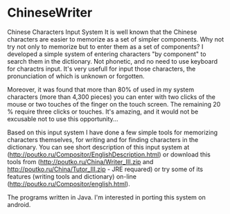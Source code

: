 # ChineseWriter
Chinese Characters Input System
It is well known that the Chinese characters are easier to memorize as a set of simpler components. Why not try not only to memorize but to enter them as a set of components? I developed a simple system of entering characters "by component" to search them in the dictionary. Not phonetic, and no need to use keyboard for charactrs input. It's very usefull for input those characters, the pronunciation of which is unknown or forgotten.

Moreover, it was found that more than 80% of used in my system characters (more than 4,300 pieces) you can enter with two clicks of the mouse or two touches of the finger on the touch screen. The remaining 20 % require three clicks or touches. It's amazing, and it would not be excusable not to use this opportunity...

Based on this input system I have done a few simple tools for memorizing characters themselves, for writing and for finding characters in the dictionary. You can see short description of this input system at (http://poutko.ru/Compositor/EnglishDescription.html) or download this tools from (http://poutko.ru/China/Writer_III.zip and http://poutko.ru/China/Tutor_III.zip - JRE requared) or try some of its features (writing tools and dictionary) on-line (http://poutko.ru/Compositor/english.html).

The programs written in Java. I'm interested in porting this system on android.
